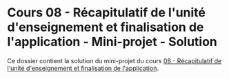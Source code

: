 # Cours 08 - Récapitulatif de l'unité d'enseignement et finalisation de l'application - Mini-projet - Solution

Ce dossier contient la solution du mini-projet du cours
[08 - Récapitulatif de l'unité d'enseignement et finalisation de l'application](../../README.md).
